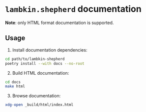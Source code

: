 # `lambkin.shepherd` documentation

**Note**: only HTML format documentation is supported.

## Usage

1. Install documentation dependencies:

  ``` sh
  cd path/to/lambkin-shepherd
  poetry install --with docs --no-root
  ```

2. Build HTML documentation:

  ```sh
  cd docs
  make html
  ```

3. Browse documentation:

  ```sh
  xdg-open _build/html/index.html
  ```
